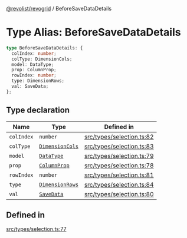 [@revolist/revogrid](README.md) / BeforeSaveDataDetails

# Type Alias: BeforeSaveDataDetails

```ts
type BeforeSaveDataDetails: {
  colIndex: number;
  colType: DimensionCols;
  model: DataType;
  prop: ColumnProp;
  rowIndex: number;
  type: DimensionRows;
  val: SaveData;
};
```

## Type declaration

| Name | Type | Defined in |
| ------ | ------ | ------ |
| `colIndex` | `number` | [src/types/selection.ts:82](https://github.com/revolist/revogrid/blob/d6473f6969ab6fd56cd4da079557c4c65f0572e2/src/types/selection.ts#L82) |
| `colType` | [`DimensionCols`](TypeAlias.DimensionCols.md) | [src/types/selection.ts:83](https://github.com/revolist/revogrid/blob/d6473f6969ab6fd56cd4da079557c4c65f0572e2/src/types/selection.ts#L83) |
| `model` | [`DataType`](TypeAlias.DataType.md) | [src/types/selection.ts:79](https://github.com/revolist/revogrid/blob/d6473f6969ab6fd56cd4da079557c4c65f0572e2/src/types/selection.ts#L79) |
| `prop` | [`ColumnProp`](TypeAlias.ColumnProp.md) | [src/types/selection.ts:78](https://github.com/revolist/revogrid/blob/d6473f6969ab6fd56cd4da079557c4c65f0572e2/src/types/selection.ts#L78) |
| `rowIndex` | `number` | [src/types/selection.ts:81](https://github.com/revolist/revogrid/blob/d6473f6969ab6fd56cd4da079557c4c65f0572e2/src/types/selection.ts#L81) |
| `type` | [`DimensionRows`](TypeAlias.DimensionRows.md) | [src/types/selection.ts:84](https://github.com/revolist/revogrid/blob/d6473f6969ab6fd56cd4da079557c4c65f0572e2/src/types/selection.ts#L84) |
| `val` | [`SaveData`](TypeAlias.SaveData.md) | [src/types/selection.ts:80](https://github.com/revolist/revogrid/blob/d6473f6969ab6fd56cd4da079557c4c65f0572e2/src/types/selection.ts#L80) |

## Defined in

[src/types/selection.ts:77](https://github.com/revolist/revogrid/blob/d6473f6969ab6fd56cd4da079557c4c65f0572e2/src/types/selection.ts#L77)
